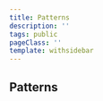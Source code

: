 ```yaml
---
title: Patterns
description: ''
tags: public
pageClass: ''
template: withsidebar
---
```


## Patterns

